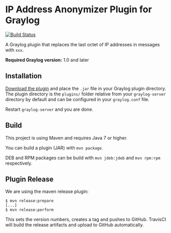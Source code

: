 IP Address Anonymizer Plugin for Graylog
========================================

[![Build Status](https://travis-ci.org/Graylog2/graylog-plugin-ipanonymizer.svg)](https://travis-ci.org/Graylog2/graylog-plugin-ipanonymizer)

A Graylog plugin that replaces the last octet of IP addresses in messages with `xxx`.

**Required Graylog version:** 1.0 and later

## Installation

[Download the plugin](https://github.com/Graylog2/graylog-plugin-ipanonymizer/releases)
and place the `.jar` file in your Graylog plugin directory. The plugin directory
is the `plugins/` folder relative from your `graylog-server` directory by default
and can be configured in your `graylog.conf` file.

Restart `graylog-server` and you are done.

## Build

This project is using Maven and requires Java 7 or higher.

You can build a plugin (JAR) with `mvn package`.

DEB and RPM packages can be build with `mvn jdeb:jdeb` and `mvn rpm:rpm` respectively.

## Plugin Release

We are using the maven release plugin:

```
$ mvn release:prepare
[...]
$ mvn release:perform
```

This sets the version numbers, creates a tag and pushes to GitHub. TravisCI will build the release artifacts and upload to GitHub automatically.
